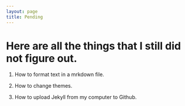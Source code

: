 ```yaml
---
layout: page
title: Pending
---
```


<h1>Here are all the things that I still did not figure out.</h1>

1. How to format text in a mrkdown file.

2. How to change themes.

3. How to upload Jekyll from my computer to Github.
